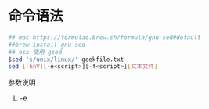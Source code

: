# 命令语法


```bash
## mac https://formulae.brew.sh/formula/gnu-sed#default
##brew install gnu-sed
## osx 使用 gsed
$sed 's/unix/linux/' geekfile.txt
sed [-hnV][-e<script>][-f<script>][文本文件]
```

参数说明

1. -e<script> --expression=<script> 以选项中指定的 script来处理输入的文本文件 

## sed 命令

1. a 新增, a 的后面可以接字串，而这些字串会在新的一行出现(目前的下一行)
2. c 取代,  c 的后面可以接字串，这些字串可以取代 n1,n2 之间的行！
3. d 删除 因为是删除啊，所以 d 后面通常不接任何东东；
4. i 插入  i 的后面可以接字串，而这些字串会在新的一行出现(目前的上一行)
5. p 打印 亦即将某个选择的数据印出。通常 p 会与参数 sed -n 一起运行
6. s 取代 可以直接进行取代的工作哩！通常这个 s 的动作可以搭配正则表达式！例如 1,20s/old/new/g 就是啦 



## awk

```bash
awk -W version
mawk 1.3.4 20200120
Copyright 2008-2019,2020, Thomas E. Dickey
Copyright 1991-1996,2014, Michael D. Brennan

random-funcs:       srandom/random
regex-funcs:        internal
compiled limits:
sprintf buffer      8192
maximum-integer     2147483647
```
## 参考

1. https://zlibrary-china.se/book/19285997/e25863/sed-and-awk-101-hacks-%E4%B8%AD%E6%96%87%E7%89%88.html
1. https://www.geeksforgeeks.org/sed-command-in-linux-unix-with-examples/
1. https://www.runoob.com/linux/linux-comm-sed.html